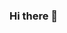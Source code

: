### Hi there 👋

<!--
**rubandurai27/rubandurai27** is a ✨ _special_ ✨ repository because its `README.md` (this file) appears on your GitHub profile.

Here are some ideas to get you started:

- 🔭 I’m currently working on ...
- 🌱 I’m currently learning ...
- 👯 I’m looking to collaborate on ...
- 🤔 I’m looking for help with ...
- 💬 Ask me about @Tn_linkZz...
- 📫 How to reach me: ...
- 😄 Pronouns: ...
- ⚡ Fun fact: ...
-->
